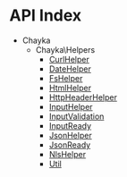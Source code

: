 API Index
=========

* Chayka
    * Chayka\Helpers
        * [CurlHelper](Chayka-Helpers-CurlHelper.md)
        * [DateHelper](Chayka-Helpers-DateHelper.md)
        * [FsHelper](Chayka-Helpers-FsHelper.md)
        * [HtmlHelper](Chayka-Helpers-HtmlHelper.md)
        * [HttpHeaderHelper](Chayka-Helpers-HttpHeaderHelper.md)
        * [InputHelper](Chayka-Helpers-InputHelper.md)
        * [InputValidation](Chayka-Helpers-InputValidation.md)
        * [InputReady](Chayka-Helpers-InputReady.md)
        * [JsonHelper](Chayka-Helpers-JsonHelper.md)
        * [JsonReady](Chayka-Helpers-JsonReady.md)
        * [NlsHelper](Chayka-Helpers-NlsHelper.md)
        * [Util](Chayka-Helpers-Util.md)

